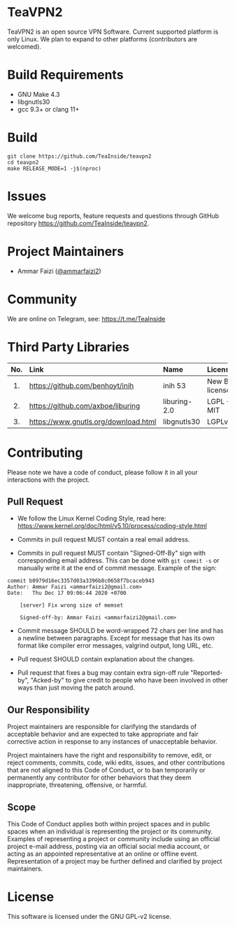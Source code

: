 
# TeaVPN2
TeaVPN2 is an open source VPN Software. Current supported platform is
only Linux. We plan to expand to other platforms (contributors are
welcomed).


# Build Requirements
- GNU Make 4.3
- libgnutls30
- gcc 9.3+ or clang 11+


# Build
```
git clone https://github.com/TeaInside/teavpn2
cd teavpn2
make RELEASE_MODE=1 -j$(nproc)
```

# Issues
We welcome bug reports, feature requests and questions through GitHub
repository https://github.com/TeaInside/teavpn2.


# Project Maintainers
- Ammar Faizi ([@ammarfaizi2](https://github.com/ammarfaizi2))


# Community
We are online on Telegram, see: https://t.me/TeaInside


# Third Party Libraries
| No.   | Link                                    | Name                  | License                   |
|:-----:|:----------------------------------------|:----------------------|:--------------------------|
| 1.    | https://github.com/benhoyt/inih         | inih 53               | New BSD license           |
| 2.    | https://github.com/axboe/liburing       | liburing-2.0          | LGPL + MIT                |
| 3.    | https://www.gnutls.org/download.html    | libgnutls30           | LGPLv2.1+                 |



# Contributing
Please note we have a code of conduct, please follow it in all your
interactions with the project.


## Pull Request
- We follow the Linux Kernel Coding Style, read here:
https://www.kernel.org/doc/html/v5.10/process/coding-style.html

- Commits in pull request MUST contain a real email address.

- Commits in pull request MUST contain "Signed-Off-By" sign with
corresponding email address. This can be done with `git commit -s` or
manually write it at the end of commit message. Example of the sign:
```
commit b0979d16ec3357d03a3396b8c0658f7bcaceb943
Author: Ammar Faizi <ammarfaizi2@gmail.com>
Date:   Thu Dec 17 09:06:44 2020 +0700

    [server] Fix wrong size of memset
    
    Signed-off-by: Ammar Faizi <ammarfaizi2@gmail.com>

```

- Commit message SHOULD be word-wrapped 72 chars per line and has a
newline between paragraphs. Except for message that has its own format
like compiler error messages, valgrind output, long URL, etc.

- Pull request SHOULD contain explanation about the changes.

- Pull request that fixes a bug may contain extra sign-off rule
"Reported-by", "Acked-by" to give credit to people who have been
involved in other ways than just moving the patch around.


## Our Responsibility
Project maintainers are responsible for clarifying the standards of
acceptable behavior and are expected to take appropriate and fair
corrective action in response to any instances of unacceptable behavior.

Project maintainers have the right and responsibility to remove, edit,
or reject comments, commits, code, wiki edits, issues, and other
contributions that are not aligned to this Code of Conduct, or to ban
temporarily or permanently any contributor for other behaviors that they
deem inappropriate, threatening, offensive, or harmful.


## Scope
This Code of Conduct applies both within project spaces and in public
spaces when an individual is representing the project or its community.
Examples of representing a project or community include using an
official project e-mail address, posting via an official social media
account, or acting as an appointed representative at an online or
offline event. Representation of a project may be further defined and
clarified by project maintainers.


# License
This software is licensed under the GNU GPL-v2 license.
